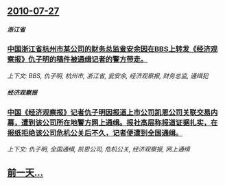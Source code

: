 ## [2010-07-27](/news/2010/07/27/index.md)

##### 浙江省
### [ 中国浙江省杭州市某公司的财务总监瓮安余因在BBS上转发《经济观察报》仇子明的稿件被通缉记者的警方带走。](/news/2010/07/27/中国浙江省杭州市某公司的财务总监瓮安余因在BBS上转发-经济观察报-仇子明的稿件被通缉记者的警方带走.md)
_上下文: BBS, 仇子明, 杭州市, 浙江省, 瓮安余, 经济观察报, 财务总监, 通缉犯_

##### 经济观察报
### [ 中国《经济观察报》记者仇子明因报道上市公司凯恩公司关联交易内幕，遭到该公司所在地警方网上通缉。报社高层称报道证据扎实，在报纸拒绝该公司危机公关后不久，记者便遭到全国通缉。](/news/2010/07/27/中国-经济观察报-记者仇子明因报道上市公司凯恩公司关联交易内幕-遭到该公司所在地警方网上通缉-报社高层称报道证据扎实.md)
_上下文: 仇子明, 全国通缉, 凯恩公司, 危机公关, 经济观察报, 网上通缉_

## [前一天...](/news/2010/07/26/index.md)

